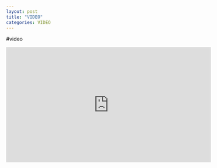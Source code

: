 ```yaml
---
layout: post
title: "VIDEO"
categories: VIDEO
---
```


#video
<iframe width="560" height="315" src="https://www.youtube.com/embed/3i_ZC3cKpwo" frameborder="0" gesture="media" allow="encrypted-media" allowfullscreen></iframe>
